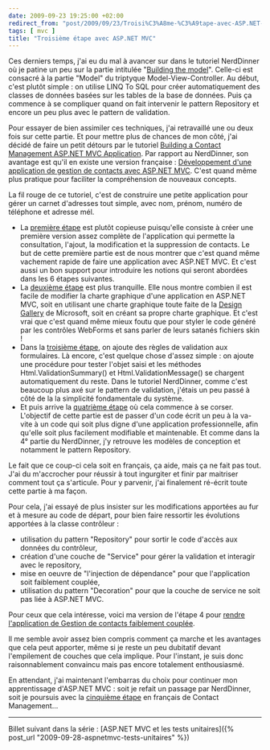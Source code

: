 ```yaml
---
date: 2009-09-23 19:25:00 +02:00
redirect_from: "post/2009/09/23/Troisi%C3%A8me-%C3%A9tape-avec-ASP.NET-MVC"
tags: [ mvc ]
title: "Troisième étape avec ASP.NET MVC"
---
```


Ces derniers temps, j'ai eu du mal à avancer sur dans le tutoriel NerdDinner
où je patine un peu sur la partie intitulée "[Building the model](http://nerddinnerbook.s3.amazonaws.com/Part3.htm "How to build a model with business rule validations")".
Celle-ci est consacré à la partie "Model" du triptyque Model-View-Controller.
Au début, c'est plutôt simple : on utilise LINQ To SQL pour créer
automatiquement des classes de données basées sur les tables de la base de
données. Puis ça commence à se compliquer quand on fait intervenir le pattern
Repository et encore un peu plus avec le pattern de validation.

Pour essayer de bien assimiler ces techniques, j'ai retravaillé une ou deux
fois sur cette partie. Et pour mettre plus de chances de mon côté, j'ai décidé
de faire un petit détours par le tutoriel [Building a
Contact Management ASP.NET MVC Application](http://www.asp.net/learn/mvc/tutorial-26-cs.aspx). Par rapport au NerdDinner, son
avantage est qu'il en existe une version française : [Développement d'une application de gestion de contacts avec ASP.NET
MVC](http://msdn.microsoft.com/fr-fr/asp.net/dd627541.aspx). C'est quand même plus pratique pour faciliter la compréhension de
nouveaux concepts.

La fil rouge de ce tutoriel, c'est de construire une petite application pour
gérer un carnet d'adresses tout simple, avec nom, prénom, numéro de téléphone
et adresse mél.

* La [première étape](http://msdn.microsoft.com/fr-fr/asp.net/dd627564.aspx "Création de l'application") est plutôt
copieuse puisqu'elle consiste à créer une première version assez complète de
l'application qui permette la consultation, l'ajout, la modification et la
suppression de contacts. Le but de cette première partie est de nous montrer
que c'est quand même vachement rapide de faire une application avec ASP.NET
MVC. Et c'est aussi un bon support pour introduire les notions qui seront
abordées dans les 6 étapes suivantes.
* La [deuxième étape](http://msdn.microsoft.com/fr-fr/asp.net/dd632961.aspx "Rendre l'application plus attrayante")
est plus tranquille. Elle nous montre combien il est facile de modifier la
charte graphique d'une application en ASP.NET MVC, soit en utilisant une charte
graphique toute faite de la [Design Gallery](http://www.ASP.net/mvc/gallery) de Microsoft, soit en créant sa propre charte
graphique. Et c'est vrai que c'est quand même mieux foutu que pour styler le
code généré par les contrôles WebForms et sans parler de leurs satanés fichiers
skin !
* Dans la [troisième
étape](http://msdn.microsoft.com/fr-fr/asp.net/dd632974.aspx "Ajout de la validation de formulaires"), on ajoute des règles de validation aux formulaires. Là encore, c'est
quelque chose d'assez simple : on ajoute une procédure pour tester l'objet
saisi et les méthodes Html.ValidationSummary() et Html.ValidationMessage() se
chargent automatiquement du reste. Dans le tutoriel NerdDinner, comme c'est
beaucoup plus axé sur le pattern de validation, j'étais un peu passé à côté de
la la simplicité fondamentale du système.
* Et puis arrive la [quatrième étape](http://msdn.microsoft.com/fr-fr/asp.net/dd823275.aspx "Rendre l'application faiblement couplée") où cela commence
à se corser. L'objectif de cette partie est de passer d'un code écrit un peu à
la va-vite à un code qui soit plus digne d'une application professionnelle,
afin qu'elle soit plus facilement modifiable et maintenable. Et comme dans la
4° partie du NerdDinner, j'y retrouve les modèles de conception et notamment le
pattern Repository.

Le fait que ce coup-ci cela soit en français, ça aide, mais ça ne fait pas
tout. J'ai du m'accrocher pour réussir à tout ingurgiter et finir par maitriser
comment tout ça s'articule. Pour y parvenir, j'ai finalement ré-écrit toute
cette partie à ma façon.

Pour cela, j'ai essayé de plus insister sur les modifications apportées au
fur et à mesure au code de départ, pour bien faire ressortir les évolutions
apportées à la classe contrôleur :

* utilisation du pattern "Repository" pour sortir le code d'accès aux données
du contrôleur,
* création d'une couche de "Service" pour gérer la validation et interagir
avec le repository,
* mise en oeuvre de "l'injection de dépendance" pour que l'application soit
faiblement couplée,
* utilisation du pattern "Decoration" pour que la couche de service ne soit
pas liée à ASP.NET MVC.

Pour ceux que cela intéresse, voici ma version de l'étape 4 pour [rendre
l'application de Gestion de contacts faiblement couplée](/public/2009/mvc-gestion-contacts-etape4.pdf).

Il me semble avoir assez bien compris comment ça marche et les avantages que
cela peut apporter, même si je reste un peu dubitatif devant l'empilement de
couches que cela implique. Pour l'instant, je suis donc raisonnablement
convaincu mais pas encore totalement enthousiasmé.

En attendant, j'ai maintenant l'embarras du choix pour continuer mon
apprentissage d'ASP.NET MVC : soit je refait un passage par NerdDinner,
soit je poursuis avec la [cinquième étape](http://msdn.microsoft.com/fr-fr/asp.net/dd876824.aspx "Créer des tests unitaires") en français de Contact
Management...

---
Billet suivant dans la série : [ASP.NET MVC et les tests unitaires]({% post_url "2009-09-28-aspnetmvc-tests-unitaires" %})
